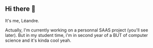 ## Hi there 👋

It's me, Léandre. 

Actually, I'm currently working on a personnal SAAS project (you'll see later).
But in my student time, i'm in second year of a BUT of computer science and it's kinda cool yeah.
